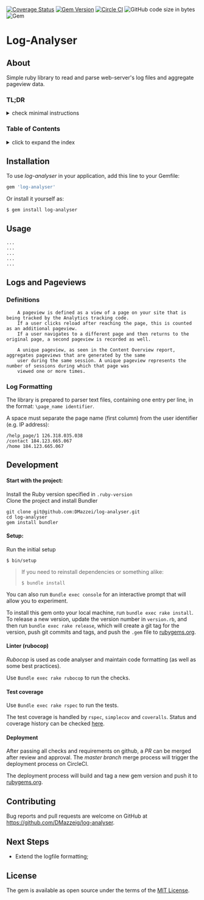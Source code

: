 [![Coverage Status](https://coveralls.io/repos/github/DMazzei/log-analyser/badge.svg?branch=master)](https://coveralls.io/github/DMazzei/log-analyser?branch=master)
[![Gem Version](https://badge.fury.io/rb/log-analyser.svg)](https://badge.fury.io/rb/log-analyser)
[![Circle CI](https://circleci.com/gh/DMazzei/log-analyser.svg?style=shield)](https://app.circleci.com/pipelines/github/DMazzei/log-analyser)
![GitHub code size in bytes](https://img.shields.io/github/languages/code-size/dmazzei/log-analyser)
![Gem](https://img.shields.io/gem/dv/log-analyser/stable)
 
# Log-Analyser

## About

Simple ruby library to read and parse web-server's log files and aggregate pageview data. 

### TL;DR
<details>
<summary>check minimal instructions</summary>

Install *log-analyser* gem.
After instantiating *log-analyser's* `PageviewsLogAggregator` class with the path to the logfile:
</br>- the method `all` will return the pageview count
</br>- whilst method `unique` will return the unique pageview count. 

</details>

### Table of Contents
<details>
<summary>click to expand the index</summary>

- [Installation](#installation)
- [Usage](#usage)
- [Logs and Pageviews](#logs-and-pageviews)
    * [Definitions](#definitions)
    * [Log Formatting](#log-formatting)
- [Development](#development)
- [Contributing](#contributing)
- [Next Steps](#next-steps)
- [License](#license)
    

</details>

## Installation

To use *log-analyser* in your application, add this line to your Gemfile:

```ruby
gem 'log-analyser'
```

Or install it yourself as:

    $ gem install log-analyser

## Usage

```
...
...
...
...
...
```

## Logs and Pageviews

### Definitions
```
    A pageview is defined as a view of a page on your site that is being tracked by the Analytics tracking code. 
    If a user clicks reload after reaching the page, this is counted as an additional pageview. 
    If a user navigates to a different page and then returns to the original page, a second pageview is recorded as well.

    A unique pageview, as seen in the Content Overview report, aggregates pageviews that are generated by the same 
    user during the same session. A unique pageview represents the number of sessions during which that page was 
    viewed one or more times.
```

### Log Formatting

The library is prepared to parser text files, containing one entry per line, in the format: `\page_name identifier`.

A space must separate the page name (first column) from the user identifier (e.g. IP address):

```
/help_page/1 126.318.035.038
/contact 184.123.665.067
/home 184.123.665.067
```

## Development

#### Start with the project:

Install the Ruby version specified in `.ruby-version` </br>
Clone the project and install Bundler

```
git clone git@github.com:DMazzei/log-analyser.git
cd log-analyser
gem install bundler
```

#### Setup:

Run the initial setup

    $ bin/setup

> If you need to reinstall dependencies or something alike:
> ```
> $ bundle install
> ```


You can also run `Bundle exec console` for an interactive prompt that will allow you to experiment.

To install this gem onto your local machine, run `bundle exec rake install`. 
To release a new version, update the version number in `version.rb`, and then run `bundle exec rake release`, which will create a git tag for the version, push git commits and tags, and push the `.gem` file to [rubygems.org](https://rubygems.org).

#### Linter (rubocop)

_*Rubocop*_ is used as code analyser and maintain code formatting (as well as some best practices).   

Use `Bundle exec rake rubocop` to run the checks. 

#### Test coverage

Use `Bundle exec rake rspec` to run the tests.

The test coverage is handled by `rspec`, `simplecov` and `coveralls`.
Status and coverage history can be checked [here](https://coveralls.io/github/DMazzei/log-analyser). 

#### Deployment

After passing all checks and requirements on github, a *PR* can be merged after review and approval. 
The _*master branch*_ merge process will trigger the deployment process on CircleCI.

The deployment process will build and tag a new gem version and push it to [rubygems.org](https://rubygems.org/gems/log-analyser).


## Contributing

Bug reports and pull requests are welcome on GitHub at https://github.com/DMazzeig/log-analyser.

## Next Steps

- Extend the logfile formatting;

## License

The gem is available as open source under the terms of the [MIT License](https://opensource.org/licenses/MIT).


